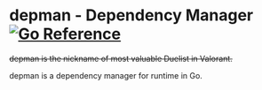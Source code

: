 # depman - Dependency Manager [![Go Reference](https://pkg.go.dev/badge/github.com/vvakame/depman.svg)](https://pkg.go.dev/github.com/vvakame/depman)

~~depman is the nickname of most valuable Duelist in Valorant.~~

depman is a dependency manager for runtime in Go.
